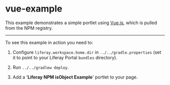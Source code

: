 # vue-example

This example demonstrates a simple portlet using [Vue.js](https://vuejs.org/),
which is pulled from the NPM registry.

---

To see this example in action you need to:

1) Configure `liferay.workspace.home.dir` in `../../gradle.properties` (set it
   to point to your Liferay Portal `bundles` directory).

2) Run `../../gradlew deploy`.

3) Add a '**Liferay NPM isObject Example**' portlet to your page.
